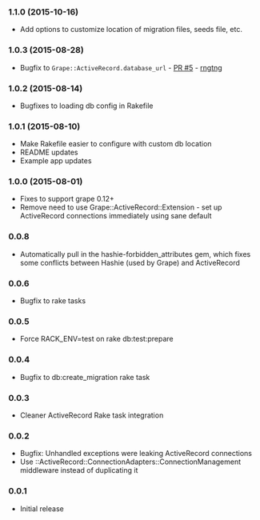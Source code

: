 ### 1.1.0 (2015-10-16)
* Add options to customize location of migration files, seeds file, etc.

### 1.0.3  (2015-08-28)
* Bugfix to `Grape::ActiveRecord.database_url` - [PR #5](https://github.com/jhollinger/grape-activerecord/pull/5) - [rngtng](https://github.com/rngtng)

### 1.0.2 (2015-08-14)
* Bugfixes to loading db config in Rakefile

### 1.0.1 (2015-08-10)
* Make Rakefile easier to configure with custom db location
* README updates
* Example app updates

### 1.0.0 (2015-08-01)
* Fixes to support grape 0.12+
* Remove need to use Grape::ActiveRecord::Extension - set up ActiveRecord connections immediately using sane default

### 0.0.8
* Automatically pull in the hashie-forbidden_attributes gem, which fixes some conflicts between Hashie (used by Grape) and ActiveRecord

### 0.0.6
* Bugfix to rake tasks

### 0.0.5
* Force RACK_ENV=test on rake db:test:prepare

### 0.0.4
* Bugfix to db:create_migration rake task

### 0.0.3
* Cleaner ActiveRecord Rake task integration

### 0.0.2
* Bugfix: Unhandled exceptions were leaking ActiveRecord connections
* Use ::ActiveRecord::ConnectionAdapters::ConnectionManagement middleware instead of duplicating it

### 0.0.1
* Initial release
